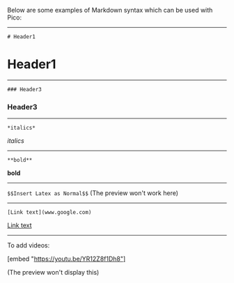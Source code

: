 Below are some examples of Markdown syntax which can be used with Pico:

---

`# Header1`

# Header1

---

`### Header3`

### Header3

---

`*italics*`

*italics*

---

`**bold**`

**bold**

---

`$$Insert Latex as Normal$$` (The preview won't work here)

---

`[Link text](www.google.com)`


[Link text](www.google.com)

---

To add videos:

[embed "https://youtu.be/YR12Z8f1Dh8"]

(The preview won't display this)
